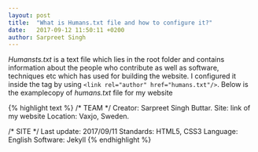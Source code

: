 ```yaml
---
layout: post
title:  "What is Humans.txt file and how to configure it?"
date:   2017-09-12 11:50:11 +0200
author: Sarpreet Singh
---
```


*Humansts.txt* is a text file which lies in the root folder and contains information about the people who contribute as well as software, techniques etc which has used for building the website. I configured it inside the *<head>* tag by using `<link rel="author" href="humans.txt"/>`. Below is the examplecopy of *humans.txt* file for my website

{% highlight text %}
/* TEAM */
Creator: Sarpreet Singh Buttar.
Site: link of my website
Location: Vaxjo, Sweden.
                
/* SITE */
Last update: 2017/09/11 
Standards: HTML5, CSS3
Language: English
Software: Jekyll
{% endhighlight %}